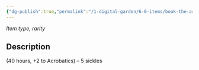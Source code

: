 ```yaml
---
{"dg-publish":true,"permalink":"/1-digital-garden/6-0-items/book-the-art-of-acrobatic-flight/","tags":["#item","#mundane","#book"]}
---
```


*Item type, rarity*

## Description

(40 hours, +2 to Acrobatics) – 5 sickles